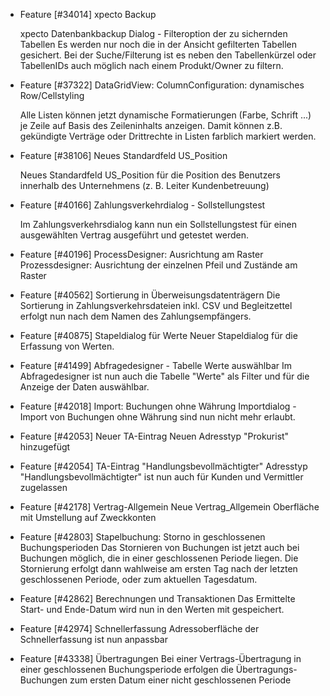 * Feature [#34014] xpecto Backup

  xpecto Datenbankbackup Dialog - Filteroption der zu sichernden Tabellen
  Es werden nur noch die in der Ansicht gefilterten Tabellen gesichert. Bei der Suche/Filterung ist es neben den Tabellenkürzel oder    TabellenIDs auch möglich nach einem Produkt/Owner zu filtern.

* Feature [#37322] DataGridView: ColumnConfiguration: dynamisches Row/Cellstyling

   Alle Listen können jetzt dynamische Formatierungen (Farbe, Schrift ...) je Zeile auf Basis des Zeileninhalts anzeigen.
   Damit können z.B. gekündigte Verträge oder Drittrechte in Listen farblich markiert werden.
   
* Feature [#38106] Neues Standardfeld US_Position

   Neues Standardfeld US_Position für die Position des Benutzers innerhalb des Unternehmens (z. B. Leiter Kundenbetreuung)
   
* Feature [#40166] Zahlungsverkehrdialog - Sollstellungstest

   Im Zahlungsverkehrsdialog kann nun ein Sollstellungstest für einen ausgewählten Vertrag ausgeführt und getestet werden.
   
* Feature [#40196] ProcessDesigner: Ausrichtung am Raster
Prozessdesigner: Ausrichtung der einzelnen Pfeil und Zustände am Raster
* Feature [#40562] Sortierung in Überweisungsdatenträgern
Die Sortierung in Zahlungsverkehrsdateien inkl. CSV und Begleitzettel erfolgt nun nach dem Namen des Zahlungsempfängers.
* Feature [#40875] Stapeldialog für Werte
Neuer Stapeldialog für die Erfassung von Werten.
* Feature [#41499] Abfragedesigner - Tabelle Werte auswählbar
Im Abfragedesigner ist nun auch die Tabelle "Werte" als Filter und für die Anzeige der Daten auswählbar.
* Feature [#42018] Import: Buchungen ohne Währung
Importdialog - Import von Buchungen ohne Währung sind nun nicht mehr erlaubt.
* Feature [#42053] Neuer TA-Eintrag
Neuen Adresstyp "Prokurist" hinzugefügt
* Feature [#42054] TA-Eintrag "Handlungsbevollmächtigter"
Adresstyp "Handlungsbevollmächtigter" ist nun auch für Kunden und Vermittler zugelassen
* Feature [#42178] Vertrag-Allgemein
Neue Vertrag_Allgemein Oberfläche mit Umstellung auf Zweckkonten
* Feature [#42803] Stapelbuchung: Storno in geschlossenen Buchungsperioden
Das Stornieren von Buchungen ist jetzt auch bei Buchungen möglich, die in einer geschlossenen Periode liegen. Die Stornierung erfolgt dann wahlweise am ersten Tag nach der letzten geschlossenen Periode, oder zum aktuellen Tagesdatum.
* Feature [#42862] Berechnungen und Transaktionen
Das Ermittelte Start- und Ende-Datum wird nun in den Werten mit gespeichert.
* Feature [#42974] Schnellerfassung
Adressoberfläche der Schnellerfassung ist nun anpassbar
* Feature [#43338] Übertragungen
Bei einer Vertrags-Übertragung in einer geschlossenen Buchungsperiode erfolgen die Übertragungs-Buchungen zum ersten Datum einer nicht geschlossenen Periode
